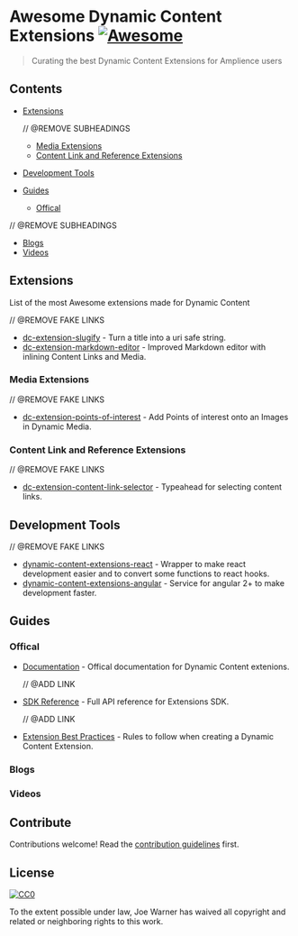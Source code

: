# Awesome Dynamic Content Extensions [![Awesome](https://awesome.re/badge.svg)](https://awesome.re)

> Curating the best Dynamic Content Extensions for Amplience users

## Contents

- [Extensions](#extensions) 

  // @REMOVE SUBHEADINGS
  - [Media Extensions](#media-extensions)
  - [Content Link and Reference Extensions](#content-link-and-reference-extensions)

- [Development Tools](#development-tools)

- [Guides](#guides)
  - [Offical](#offical)
  
 // @REMOVE SUBHEADINGS
  - [Blogs](#blogs)
  - [Videos](#videos)

## Extensions

List of the most Awesome extensions made for Dynamic Content

  // @REMOVE FAKE LINKS
- [dc-extension-slugify](http://example.com) - Turn a title into a uri safe string.
- [dc-extension-markdown-editor](http://example.com) - Improved Markdown editor with inlining Content Links and Media.

### Media Extensions
  // @REMOVE FAKE LINKS
- [dc-extension-points-of-interest](http://example.com) - Add Points of interest onto an Images in Dynamic Media.

### Content Link and Reference Extensions
  // @REMOVE FAKE LINKS
- [dc-extension-content-link-selector](http://example.com) - Typeahead for selecting content links.

## Development Tools
  // @REMOVE FAKE LINKS
- [dynamic-content-extensions-react]() - Wrapper to make react development easier and to convert some functions to react hooks.
- [dynamic-content-extensions-angular]() - Service for angular 2+ to make development faster.


## Guides

### Offical
- [Documentation](https://docs.amplience.net/development/extensions.html) - Offical documentation for Dynamic Content extenions.

  // @ADD LINK
- [SDK Reference]() - Full API reference for Extensions SDK.

  // @ADD LINK
- [Extension Best Practices]() - Rules to follow when creating a Dynamic Content Extension.

### Blogs
### Videos


## Contribute

Contributions welcome! Read the [contribution guidelines](contributing.md) first.


## License

[![CC0](https://mirrors.creativecommons.org/presskit/buttons/88x31/svg/cc-zero.svg)](https://creativecommons.org/publicdomain/zero/1.0)

To the extent possible under law, Joe Warner has waived all copyright and
related or neighboring rights to this work.
